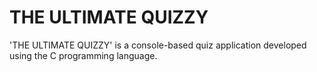 # THE ULTIMATE QUIZZY
'THE ULTIMATE QUIZZY' is a console-based quiz application developed using the C programming language. 
